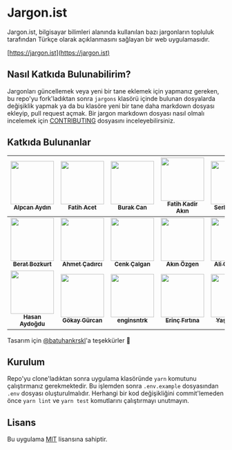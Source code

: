 # Jargon.ist

Jargon.ist, bilgisayar bilimleri alanında kullanılan bazı jargonların topluluk tarafından Türkçe olarak açıklanmasını sağlayan bir web uygulamasıdır.

[https://jargon.ist](https://jargon.ist)

## Nasıl Katkıda Bulunabilirim?

Jargonları güncellemek veya yeni bir tane eklemek için yapmanız gereken, bu repo'yu fork'ladıktan sonra `jargons` klasörü içinde bulunan dosyalarda değişiklik yapmak ya da bu klasöre yeni bir tane daha markdown dosyası ekleyip, pull request açmak. Bir jargon markdown dosyası nasıl olmalı incelemek için [CONTRIBUTING](CONTRIBUTING.md) dosyasını inceleyebilirsiniz.

## Katkıda Bulunanlar

<!-- prettier-ignore -->
| [<img src="https://avatars.githubusercontent.com/u/1801024?v=3" width="100px;"/><br /><sub><b>Alpcan Aydın</b></sub>](https://github.com/alpcanaydin) | [<img src="https://avatars.githubusercontent.com/u/712419?v=3" width="100px;"/><br /><sub><b>Fatih Acet</b></sub>](https://github.com/fatihacet) | [<img src="https://avatars.githubusercontent.com/u/3121257?v=3" width="100px;"/><br /><sub><b>Burak Can</b></sub>](https://github.com/burakcan) | [<img src="https://avatars.githubusercontent.com/u/196477?v=3" width="100px;"/><br /><sub><b>Fatih Kadir Akın</b></sub>](https://github.com/f) | [<img src="https://avatars2.githubusercontent.com/u/353690?v=3" width="100px;"/><br /><sub><b>Serkan Algur</b></sub>](https://github.com/serkanalgur) | [<img src="https://avatars2.githubusercontent.com/u/632820?v=3" width="100px;"/><br /><sub><b>Aşkın Gedik</b></sub>](https://github.com/askn) | [<img src="https://avatars0.githubusercontent.com/u/26525137?s=460&v=3" width="100px;"/><br /><sub><b>Ömer Gülen</b></sub>](https://github.com/omergulen) |
| :---: | :---: | :---: | :---: | :---: | :---: | :---: |
| [<img src="https://avatars0.githubusercontent.com/u/10505575?s=460&v=3" width="100px;"/><br /><sub><b>Berat Bozkurt</b></sub>](https://github.com/Berat) | [<img src="https://avatars0.githubusercontent.com/u/9280397?s=460&v=3" width="100px;"/><br /><sub><b>Ahmet Çadırcı</b></sub>](https://github.com/ahmetcadirci25) | [<img src="https://avatars0.githubusercontent.com/u/20703102?s=460&v=3" width="100px;"/><br /><sub><b>Cenk Çalgan</b></sub>](https://github.com/cenkcalgan) | [<img src="https://avatars0.githubusercontent.com/u/9608963?s=460&v=3" width="100px;"/><br /><sub><b>Akın Özgen</b></sub>](https://github.com/akinozgen) | [<img src="https://avatars0.githubusercontent.com/u/1905698?s=460&v=3" width="100px;"/><br /><sub><b>Ali Can Batur</b></sub>](https://github.com/alicanbatur) | [<img src="https://avatars0.githubusercontent.com/u/10801029?s=460&v=3" width="100px;"/><br /><sub><b>okb1100</b></sub>](https://github.com/okb1100) | [<img src="https://avatars0.githubusercontent.com/u/12040730?s=460&v=3" width="100px;"/><br /><sub><b>muratcesmecioglu</b></sub>](https://github.com/muratcesmecioglu) |
[<img src="https://avatars0.githubusercontent.com/u/2880893?s=460&v=3" width="100px;"/><br /><sub><b>Hasan Aydoğdu</b></sub>](https://github.com/hsnaydd) | [<img src="https://avatars0.githubusercontent.com/u/1509413?s=460&v=3" width="100px;"/><br /><sub><b>Gökay Gürcan</b></sub>](https://github.com/gokaygurcan) | [<img src="https://avatars0.githubusercontent.com/u/18609975?s=460&v=3" width="100px;"/><br /><sub><b>enginsntrk</b></sub>](https://github.com/enginsntrk) | [<img src="https://avatars0.githubusercontent.com/u/2132371?s=460&v=3" width="100px;"/><br /><sub><b>Erinç Fırtına</b></sub>](https://github.com/EricMcRay) | [<img src="https://avatars0.githubusercontent.com/u/8968758?s=460&v=3" width="100px;"/><br /><sub><b>Yaşar Koçal</b></sub>](https://github.com/uyasarkocal) | [<img src="https://avatars2.githubusercontent.com/u/15169707?s=460&v=4" width="100px;"/><br /><sub><b>Erkan Sivas</b></sub>](https://github.com/erkansivas35) |

Tasarım için [@batuhankrskl](https://twitter.com/batuhankrskl)'a teşekkürler 🎉

## Kurulum

Repo'yu clone'ladıktan sonra uygulama klasöründe `yarn` komutunu çalıştırmanız gerekmektedir. Bu işlemden sonra `.env.example` dosyasından `.env` dosyası oluşturulmalıdır. Herhangi bir kod değişikliğini commit'lemeden önce `yarn lint` ve `yarn test` komutlarını çalıştırmayı unutmayın.

## Lisans

Bu uygulama [MIT](LICENSE) lisansına sahiptir.
